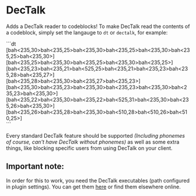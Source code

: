 # DecTalk
Adds a DecTalk reader to codeblocks!
To make DecTalk read the contents of a codeblock, simply set the langauge to `dt` or `dectalk`, for example:

\```dt</br>
[bah<235,30>bah<235,25>bah<235,30>bah<235,25>bah<235,30>bah<235,25>bah<235,30>]
[bah<235,25>bah<235,30>bah<235,25>bah<235,30>bah<235,25>]
[bah<235,23>bah<235,21>bah<525,25>bah<235,21>bah<235,23>bah<235,28>bah<235,27>]
[bah<235,28>bah<235,30>bah<235,27>bah<235,23>]
[bah<235,30>bah<235,23>bah<235,30>bah<235,23>bah<235,30>bah<235,23>bah<235,30>]
[bah<235,22>bah<235,30>bah<235,22>bah<525,31>bah<235,30>bah<235,26>bah<235,30>]
[bah<235,26>bah<235,28>bah<235,30>bah<510,28>bah<510,26>bah<510,25>]</br>
\```

Every standard DecTalk feature should be supported *(Including phonemes of course, can't have DecTalk without phonemes)* as well as some extra things, like blocking specific users from using DecTalk on your client.

## Important note:
In order for this to work, you need the DecTalk executables (path configured in plugin settings). You can get them [here](https://github.com/TheZoidMaster/dectalk-exes) or find them elsewhere online.
